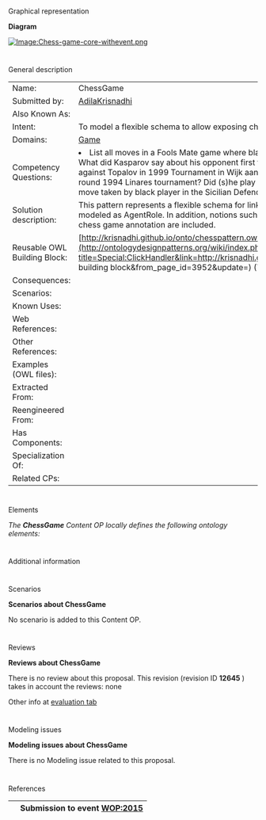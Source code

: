 # 

 Graphical representation



__Diagram__ 





[![Image:Chess-game-core-withevent.png](../images/2/25/Chess-game-core-withevent.png)](../Image/Chess-game-core-withevent.png "Image:Chess-game-core-withevent.png")





# 

 General description




|  |  |
| --- | --- |
|  Name:  |  ChessGame  |
|  Submitted by:  | [AdilaKrisnadhi](../User/AdilaKrisnadhi "User:AdilaKrisnadhi")  |
|  Also Known As:  |  |
|  Intent:  |  To model a flexible schema to allow exposing chess games as linked data.  |
|  Domains:  | [Game](../Community/Game "Community:Game")  |
|  Competency Questions:  | <li>       List all moves in a Fools Mate game where black wins after 2 moves by both players?      </li> What did Kasparov say about his opponent first two moves in his commentary about his game against Topalov in 1999 Tournament in Wijk aan Zee?  Who played against Kasparov in the round 1994 Linares tournament? Did (s)he play as a white or black player?  What is the first move taken by black player in the Sicilian Defence opening?  |
|  Solution description:  |  This pattern represents a flexible schema for linked data querying of chess games. Players are modeled as AgentRole. In addition, notions such as chess moves, chess tournaments, as well as chess game annotation are included.  |
|  Reusable OWL Building Block:  | [http://krisnadhi.github.io/onto/chesspattern.owl](http://ontologydesignpatterns.org/wiki/index.php?title=Special:ClickHandler&link=http://krisnadhi.github.io/onto/chesspattern.owl&message=OWL building block&from_page_id=3952&update=)  (706)  |
|  Consequences:  |  |
|  Scenarios:  |  |
|  Known Uses:  |  |
|  Web References:  |  |
|  Other References:  |  |
|  Examples (OWL files):  |  |
|  Extracted From:  |  |
|  Reengineered From:  |  |
|  Has Components:  |  |
|  Specialization Of:  |  |
|  Related CPs:  |  |



  





# 

 Elements



_The
 __ChessGame__ 
 Content OP locally defines the following ontology elements:_ 




# 

 Additional information



# 

 Scenarios




__Scenarios about ChessGame__ 


 No scenario is added to this Content OP.
 




# 

 Reviews




__Reviews about ChessGame__ 


 There is no review about this proposal.
This revision (revision ID
 __12645__ 
 ) takes in account the reviews: none
 



 Other info at
 [evaluation tab](http://ontologydesignpatterns.org/wiki/index.php?title=Submissions:ChessGame&action=evaluation "http://ontologydesignpatterns.org/wiki/index.php?title=Submissions:ChessGame&action=evaluation") 





  





# 

 Modeling issues




__Modeling issues about ChessGame__ 


 There is no Modeling issue related to this proposal.
 




  





# 

 References



  






|  |  Submission to event [WOP:2015](../WOP/2015 "WOP:2015")  |
| --- | --- |